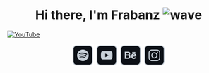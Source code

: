 <div align="center">
   <h1>Hi there, I'm Frabanz <img alt="wave" src="https://media.giphy.com/media/hvRJCLFzcasrR4ia7z/giphy.gif" width="30px" height="30px"> </h1>
</div>

[![YouTube](src/lofi-frabanz.gif)](https://youtu.be/H6AxCBrF__U)

<div align="center">

[<img src="src/Spotify.svg" alt="Spotify" width="50"/>](https://spoti.fi/3as0GJy)
[<img src="src/Youtube.svg" alt="Youtube" width="50"/>](https://youtu.be/H6AxCBrF__U)
[<img src="src/Behance.svg" alt="Behance" width="50"/>](https://www.behance.net/franzbartsch)
[<img src="src/Instagram.svg" alt="Instagram" width="50"/>](https://www.instagram.com/fra.banz/)

</div>
